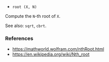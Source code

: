 * `root (X, N)`

Compute the `N`-th root of `X`.

See also: `sqrt`, `cbrt`.

### References

* https://mathworld.wolfram.com/nthRoot.html
* https://en.wikipedia.org/wiki/Nth_root

